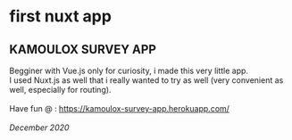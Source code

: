 # first nuxt app

## KAMOULOX SURVEY APP

Begginer with Vue.js only for curiosity, i made this very little app.<br>
I used Nuxt.js as well that i really wanted to try as well (very convenient as well, especially for routing).<br><br>
Have fun @ : https://kamoulox-survey-app.herokuapp.com/
<br>
<br>
<i>December 2020</i>

